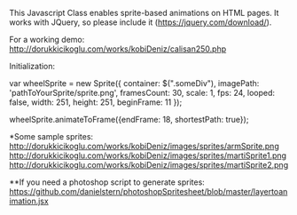 This Javascript Class enables sprite-based animations on HTML pages.
It works with JQuery, so please include it 
(https://jquery.com/download/).

For a working demo: 
http://dorukkicikoglu.com/works/kobiDeniz/calisan250.php

Initialization:

var wheelSprite = new Sprite({
						container: $(".someDiv"),
						imagePath: 'pathToYourSprite/sprite.png',
						framesCount: 30,
						scale: 1,
						fps: 24,
						looped: false,
						width: 251,
						height: 251,
						beginFrame: 11
					});
					
wheelSprite.animateToFrame({endFrame: 18, shortestPath: true});

*Some sample sprites:
http://dorukkicikoglu.com/works/kobiDeniz/images/sprites/armSprite.png
http://dorukkicikoglu.com/works/kobiDeniz/images/sprites/martiSprite1.png
http://dorukkicikoglu.com/works/kobiDeniz/images/sprites/martiSprite2.png

**If you need a photoshop script to generate sprites:
https://github.com/danielstern/photoshopSpritesheet/blob/master/layertoanimation.jsx
